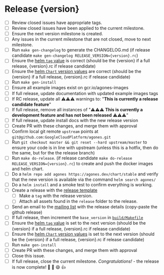 # Release {version}

<!--
This is the release issue template. Make a copy of the markdown in this page
and copy it into a release issue. Fill in relevent values, found inside {}
!-->

- [ ] Review closed issues have appropriate tags.
- [ ] Review closed issues have been applied to the current milestone.
- [ ] Ensure the next version milestone is created.
- [ ] Any issues in the current milestone that are not closed, move to next milestone.
- [ ] Run `make gen-changelog` to generate the CHANGELOG.md (if release candidate `make gen-changelog RELEASE_VERSION={version}.rc`)
- [ ] Ensure the [helm `tag` value][values] is correct (should be the {version} if a full release, {version}.rc if release candidate)
- [ ] Ensure the [helm `Chart` version values][chart] are correct (should be the {version} if a full release, {version}.rc if release candidate)
- [ ] Run `make gen-install`
- [ ] Ensure all example images exist on gcr.io/agones-images
- [ ] If full release, update documentation with updated example images tags
- [ ] If RC release, update all ⚠️⚠️⚠️ warnings to: "**This is currently a release candidate feature**"
- [ ] If full release, remove all instances of "⚠️⚠️⚠️ **This is currently a development feature and has not been released** ⚠️⚠️⚠️"
- [ ] If full release, update install docs with the new release version
- [ ] Create PR with these changes, and merge them with approval
- [ ] Confirm local git remote `upstream` points at `git@github.com:GoogleCloudPlatform/agones.git`
- [ ] Run `git checkout master && git reset --hard upstream/master` to ensure your code is in line with upstream  (unless this is a hotfix, then do the same, but for the the release branch)
- [ ] Run `make do-release`. (if release candidate `make do-release RELEASE_VERSION={version}.rc`) to create and push the docker images and helm chart.
- [ ] Do a `helm repo add agones https://agones.dev/chart/stable` and verify that the new version is available via the command `helm search agones/`
- [ ] Do a `helm install` and a smoke test to confirm everything is working.
- [ ] Create a release with the [release template][release-template]
  - [ ] Make a `tag` with the release version.
  - [ ] Attach all assets found in the `release` folder to the release.
- [ ] Send an email to the [mailing list][list] with the release details (copy-paste the github release)
- [ ] If full release, then increment the `base_version` in [`build/Makefile`][build-makefile]
- [ ] Ensure the [helm `tag` value][values] is set to the next version (should be the {version} if a full release, {version}.rc if release candidate)
- [ ] Ensure the [helm `Chart` version values][chart] is set to the next version (should be the {version} if a full release, {version}.rc if release candidate)
- [ ] Run `make gen-install`
- [ ] Create PR with these changes, and merge them with approval
- [ ] Close this issue.
- [ ] If full release, close the current milestone. *Congratulations!* - the release is now complete! :tada: :clap: :smile: :+1:

[values]: https://github.com/GoogleCloudPlatform/agones/blob/master/install/helm/agones/values.yaml#L33
[chart]: https://github.com/GoogleCloudPlatform/agones/blob/master/install/helm/agones/Chart.yaml
[list]: https://groups.google.com/forum/#!forum/agones-discuss
[release-template]: https://github.com/GoogleCloudPlatform/agones/blob/master/docs/governance/templates/release.md
[build-makefile]: https://github.com/GoogleCloudPlatform/agones/blob/master/build/Makefile